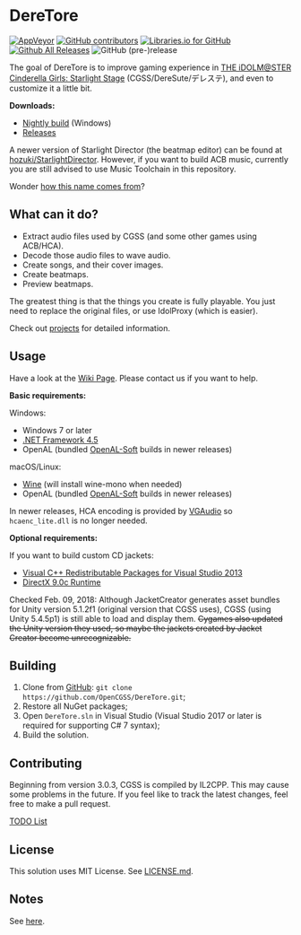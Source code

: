 # DereTore

[![AppVeyor](https://img.shields.io/appveyor/ci/hozuki/deretore-avoh8.svg)](https://ci.appveyor.com/project/hozuki/deretore-avoh8)
[![GitHub contributors](https://img.shields.io/github/contributors/OpenCGSS/DereTore.svg)](https://github.com/OpenCGSS/DereTore/graphs/contributors)
[![Libraries.io for GitHub](https://img.shields.io/librariesio/github/OpenCGSS/DereTore.svg)](https://github.com/OpenCGSS/DereTore)
[![Github All Releases](https://img.shields.io/github/downloads/OpenCGSS/DereTore/total.svg)](https://github.com/OpenCGSS/DereTore/releases)
![GitHub (pre-)release](https://img.shields.io/github/release/OpenCGSS/DereTore/all.svg)

The goal of DereTore is to improve gaming experience in [THE iDOLM@STER Cinderella Girls: Starlight Stage](http://www.project-imas.com/wiki/THE_iDOLM@STER_Cinderella_Girls%3A_Starlight_Stage)
(CGSS/DereSute/デレステ), and even to customize it a little bit.

**Downloads:**

- [Nightly build](https://ci.appveyor.com/api/projects/hozuki/deretore-avoh8/artifacts/deretore-toolkit-latest.zip) (Windows)
- [Releases](https://github.com/OpenCGSS/DereTore/releases)

A newer version of Starlight Director (the beatmap editor) can be found at [hozuki/StarlightDirector](https://github.com/hozuki/StarlightDirector). However, if you
want to build ACB music, currently you are still advised to use Music Toolchain in this repository.

Wonder [how this name comes from](docs/Notes.md#the-name)?

## What can it do?

- Extract audio files used by CGSS (and some other games using ACB/HCA).
- Decode those audio files to wave audio.
- Create songs, and their cover images.
- Create beatmaps.
- Preview beatmaps.

The greatest thing is that the things you create is fully playable. You just need to
replace the original files, or use IdolProxy (which is easier).

Check out [projects](docs/Projects.md) for detailed information.

## Usage

Have a look at the [Wiki Page](https://github.com/OpenCGSS/DereTore/wiki). Please contact us if you want to help.

**Basic requirements:**

Windows:

  - Windows 7 or later
  - [.NET Framework 4.5](https://www.microsoft.com/en-us/download/details.aspx?id=42642)
  - OpenAL (bundled [OpenAL-Soft](https://github.com/kcat/openal-soft) builds in newer releases)

macOS/Linux:

  - [Wine](https://www.winehq.org/download) (will install wine-mono when needed)
  - OpenAL (bundled [OpenAL-Soft](https://github.com/kcat/openal-soft) builds in newer releases)

In newer releases, HCA encoding is provided by [VGAudio](https://github.com/Thealexbarney/VGAudio) so `hcaenc_lite.dll` is no longer needed.

**Optional requirements:**

If you want to build custom CD jackets:

- [Visual C++ Redistributable Packages for Visual Studio 2013](https://www.microsoft.com/en-us/download/details.aspx?id=40784)
- [DirectX 9.0c Runtime](https://www.microsoft.com/en-us/download/details.aspx?id=8109)

Checked Feb. 09, 2018: Although JacketCreator generates asset bundles for Unity version 5.1.2f1 (original version that CGSS uses),
CGSS (using Unity 5.4.5p1) is still able to load and display them.
<del>Cygames also updated the Unity version they used, so maybe the jackets created by Jacket Creator become unrecognizable.</del>

## Building

1. Clone from [GitHub](https://github.com/OpenCGSS/DereTore.git): `git clone https://github.com/OpenCGSS/DereTore.git`;
2. Restore all NuGet packages;
3. Open `DereTore.sln` in Visual Studio (Visual Studio 2017 or later is required for supporting C# 7 syntax);
4. Build the solution.

## Contributing

Beginning from version 3.0.3, CGSS is compiled by IL2CPP. This may cause some problems in the future.
If you feel like to track the latest changes, feel free to make a pull request.

[TODO List](docs/TODO.md)

## License

This solution uses MIT License. See [LICENSE.md](LICENSE.md).

## Notes

See [here](docs/Notes.md).
